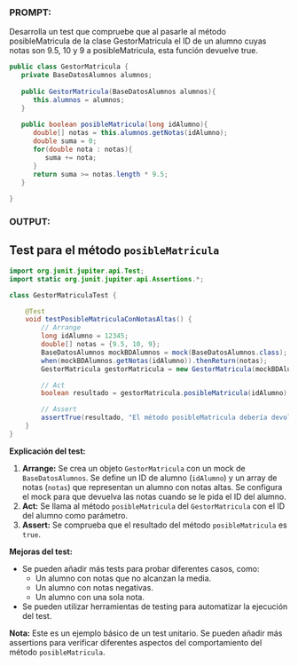 ### PROMPT: 

Desarrolla un test que compruebe que al pasarle al método posibleMatricula de la clase GestorMatricula el ID de un alumno cuyas notas son 9.5, 10 y 9 a posibleMatricula, esta función devuelve true. 

```java
public class GestorMatricula {
   private BaseDatosAlumnos alumnos;
 
   public GestorMatricula(BaseDatosAlumnos alumnos){
      this.alumnos = alumnos;
   }
 
   public boolean posibleMatricula(long idAlumno){
      double[] notas = this.alumnos.getNotas(idAlumno);
      double suma = 0;
      for(double nota : notas){
         suma += nota;
      }
      return suma >= notas.length * 9.5;
   }
  
}
```

### OUTPUT:

## Test para el método `posibleMatricula`

```java
import org.junit.jupiter.api.Test;
import static org.junit.jupiter.api.Assertions.*;

class GestorMatriculaTest {

    @Test
    void testPosibleMatriculaConNotasAltas() {
        // Arrange
        long idAlumno = 12345;
        double[] notas = {9.5, 10, 9};
        BaseDatosAlumnos mockBDAlumnos = mock(BaseDatosAlumnos.class);
        when(mockBDAlumnos.getNotas(idAlumno)).thenReturn(notas);
        GestorMatricula gestorMatricula = new GestorMatricula(mockBDAlumnos);

        // Act
        boolean resultado = gestorMatricula.posibleMatricula(idAlumno);

        // Assert
        assertTrue(resultado, "El método posibleMatricula debería devolver true para un alumno con notas 9.5, 10 y 9");
    }
}
```

**Explicación del test:**

1. **Arrange:** Se crea un objeto `GestorMatricula` con un mock de `BaseDatosAlumnos`. Se define un ID de alumno (`idAlumno`) y un array de notas (`notas`) que representan un alumno con notas altas. Se configura el mock para que devuelva las notas cuando se le pida el ID del alumno.
2. **Act:** Se llama al método `posibleMatricula` del `GestorMatricula` con el ID del alumno como parámetro.
3. **Assert:** Se comprueba que el resultado del método `posibleMatricula` es `true`.

**Mejoras del test:**

* Se pueden añadir más tests para probar diferentes casos, como:
    * Un alumno con notas que no alcanzan la media.
    * Un alumno con notas negativas.
    * Un alumno con una sola nota.
* Se pueden utilizar herramientas de testing para automatizar la ejecución del test.

**Nota:** Este es un ejemplo básico de un test unitario. Se pueden añadir más assertions para verificar diferentes aspectos del comportamiento del método `posibleMatricula`.
